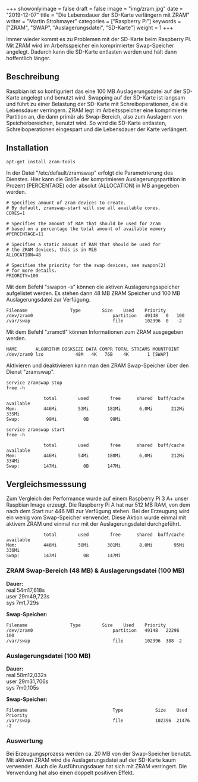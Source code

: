 +++
showonlyimage = false
draft = false
image = "img/zram.jpg"
date = "2019-12-07"
title = "Die Lebensdauer der SD-Karte verlängern mit ZRAM"
writer = "Martin Strohmayer"
categories = ["Raspberry Pi"]
keywords = ["ZRAM", "SWAP", "Auslagerungsdatei", "SD-Karte"]
weight = 1
+++

Immer wieder kommt es zu Problemen mit der SD-Karte beim Raspberry Pi. Mit ZRAM wird im Arbeitsspeicher ein komprimierter Swap-Speicher angelegt. Dadurch kann die SD-Karte entlasten werden und hält dann hoffentlich länger. 
<!--more-->

## Beschreibung ##

Raspbian ist so konfiguriert das eine 100 MB Auslagerungsdatei auf der SD-Karte angelegt und benutzt wird. Swapping auf der SD-Karte ist langsam und führt zu einer Belastung der SD-Karte mit Schreiboperationen, die die Lebensdauer verringern. ZRAM legt im Arbeitsspeicher eine komprimierte Partition an, die dann primär als Swap-Bereich, also zum Auslagern von Speicherbereichen, benutzt wird. So wird die SD-Karte entlasten, Schreiboperationen eingespart und die Lebensdauer der Karte verlängert. 

## Installation ##

```
apt-get install zram-tools
```

In der Datei "/etc/default/zramswap" erfolgt die Parametrierung des Dienstes. Hier kann die Größe der komprimieren Auslagerungspartition in Prozent (PERCENTAGE) oder absolut (ALLOCATION) in MB angegeben werden. 

```
# Specifies amount of zram devices to create.
# By default, zramswap-start will use all available cores.
CORES=1

# Specifies the amount of RAM that should be used for zram
# based on a percentage the total amount of available memory
#PERCENTAGE=11

# Specifies a static amount of RAM that should be used for
# the ZRAM devices, this is in MiB
ALLOCATION=48

# Specifies the priority for the swap devices, see swapon(2)
# for more details.
PRIORITY=100
```

Mit dem Befehl "swapon -s" können die aktiven Auslagerungsspeicher aufgelistet werden. 
Es stehen dann 48 MB ZRAM Speicher und 100 MB Auslagerungsdatei zur Verfügung. 

```
Filename				Type		Size	Used	Priority
/dev/zram0                             	partition	49148	0	100
/var/swap                              	file    	102396	0	-2
```

Mit dem Befehl "zramctl" können Informationen zum ZRAM ausgegeben werden.
```
NAME       ALGORITHM DISKSIZE DATA COMPR TOTAL STREAMS MOUNTPOINT
/dev/zram0 lzo            48M   4K   76B    4K       1 [SWAP]
```

Aktivieren und deaktivieren kann man den ZRAM Swap-Speicher über den Dienst "zramswap".
```
service zramswap stop
free -h
```
```
              total        used        free      shared  buff/cache   available
Mem:          446Mi        53Mi       181Mi       6,0Mi       212Mi       335Mi
Swap:          99Mi          0B        99Mi
```

```
service zramswap start
free -h
```
```
              total        used        free      shared  buff/cache   available
Mem:          446Mi        54Mi       180Mi       6,0Mi       212Mi       334Mi
Swap:         147Mi          0B       147Mi
```

## Vergleichsmesssung 

Zum Vergleich der Performance wurde auf einem Raspberry Pi 3 A+ unser Raspbian Image erzeugt. Die Raspberry Pi A hat nur 512 MB RAM, von dem nach dem Start nur 446 MB zur Verfügung stehen. Bei der Erzeugung wird ein wenig vom Swap-Speicher verwendet. Diese Aktion wurde einmal mit aktivem ZRAM und einmal nur mit der Auslagerungsdatei durchgeführt. 

```
              total        used        free      shared  buff/cache   available
Mem:          446Mi        50Mi       301Mi       8,0Mi        95Mi       336Mi
Swap:         147Mi          0B       147Mi
```

### ZRAM Swap-Bereich (48 MB) & Auslagerungsdatei (100 MB)

**Dauer:**  
real    54m17,618s  
user    29m49,723s  
sys     7m1,729s  

**Swap-Speicher:**
```
Filename				Type		Size	Used	Priority
/dev/zram0                             	partition	49148	22296	100
/var/swap                              	file    	102396	388	-2
```


### Auslagerungsdatei (100 MB)
<!--
```
              total        used        free      shared  buff/cache   available
Mem:          446Mi        50Mi       239Mi       6,0Mi       156Mi       335Mi
Swap:          99Mi          0B        99Mi
```
-->
**Dauer:**  
real    58m12,032s  
user    29m31,706s  
sys     7m0,105s  

**Swap-Speicher:**
```
Filename                                Type            Size    Used    Priority
/var/swap                               file            102396  21476   -2
```

### Auswertung

Bei Erzeugungsprozess werden ca. 20 MB von der Swap-Speicher benutzt. Mit aktiven ZRAM wird die Auslagerungsdatei auf der SD-Karte kaum verwendet. Auch die Ausführungsdauer hat sich mit ZRAM verringert. Die Verwendung hat also einen doppelt positiven Effekt.
